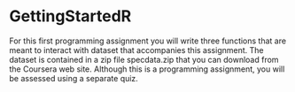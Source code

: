 # GettingStartedR
For this first programming assignment you will write three functions that are meant to interact with dataset that accompanies this assignment. The dataset is contained in a zip file specdata.zip that you can download from the Coursera web site.   Although this is a programming assignment, you will be assessed using a separate quiz.
